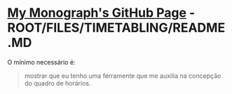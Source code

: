 # [My Monograph's GitHub Page](https://jvfd3.github.io/timetabling-UENF/) - ROOT/FILES/TIMETABLING/README.MD

O mínimo necessário é:

> mostrar que eu tenho uma ferramente que me auxilia na concepção do quadro de horários.

<!--
- Identificador da instância de banco de dados
  - dbTimetabling
- Nome do usuário principal
  - tang
- Senha do usuário principal
  - annabell
- Nome do banco de dados inicial
  - timetabling
- Endpoint
  - dbtimetabling.cgsgwtemx5r8.us-east-2.rds.amazonaws.com
- Porta
  - 3306
- ip
  - 3.132.55.100
- [Link](https://us-east-2.console.aws.amazon.com/rds/home?region=us-east-2#database:id=dbtimetabling;is-cluster=false)
- API name
  - timetablingAPI

-->

<!-- 
# Use this code snippet in your app.
# If you need more information about configurations
# or implementing the sample code, visit the AWS docs:
# https://aws.amazon.com/developer/language/python/

import boto3
from botocore.exceptions import ClientError


def get_secret():

    secret_name = "timetablingSecrets"
    region_name = "us-east-2"

    # Create a Secrets Manager client
    session = boto3.session.Session()
    client = session.client(
        service_name='secretsmanager',
        region_name=region_name
    )

    try:
        get_secret_value_response = client.get_secret_value(
            SecretId=secret_name
        )
    except ClientError as e:
        # For a list of exceptions thrown, see
        # https://docs.aws.amazon.com/secretsmanager/latest/apireference/API_GetSecretValue.html
        raise e

    # Decrypts secret using the associated KMS key.
    secret = get_secret_value_response['SecretString']

    # Your code goes here.

 -->